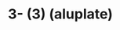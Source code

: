 ---
ee_id_thing: na
site: na
type: na
inv_num: 2022-034
add_credit:
url: 2022-034
title: 3- (3) (aluplate)
year: '2022'
display_year: '2022'
medium: Raw aluplate aluminium
dims: 200 x 100 cm
pitch: alu / track suits / majerus ;-)
ps:
live_url:
youtube:
related_code:
imgs:
subheading:
download:
commission:
related:
layout: things-i-made
---